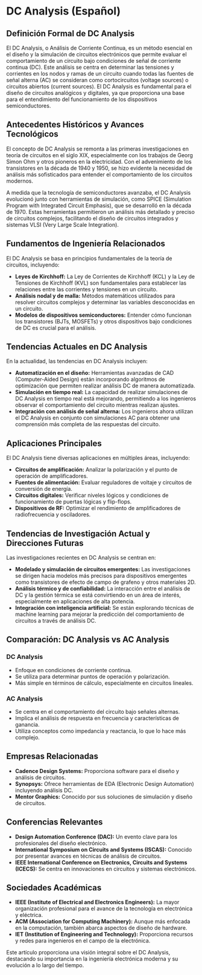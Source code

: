 # DC Analysis (Español)

## Definición Formal de DC Analysis

El DC Analysis, o Análisis de Corriente Continua, es un método esencial en el diseño y la simulación de circuitos electrónicos que permite evaluar el comportamiento de un circuito bajo condiciones de señal de corriente continua (DC). Este análisis se centra en determinar las tensiones y corrientes en los nodos y ramas de un circuito cuando todas las fuentes de señal alterna (AC) se consideran como cortocircuitos (voltage sources) o circuitos abiertos (current sources). El DC Analysis es fundamental para el diseño de circuitos analógicos y digitales, ya que proporciona una base para el entendimiento del funcionamiento de los dispositivos semiconductores.

## Antecedentes Históricos y Avances Tecnológicos

El concepto de DC Analysis se remonta a las primeras investigaciones en teoría de circuitos en el siglo XIX, especialmente con los trabajos de Georg Simon Ohm y otros pioneros en la electricidad. Con el advenimiento de los transistores en la década de 1940 y 1950, se hizo evidente la necesidad de análisis más sofisticados para entender el comportamiento de los circuitos modernos. 

A medida que la tecnología de semiconductores avanzaba, el DC Analysis evolucionó junto con herramientas de simulación, como SPICE (Simulation Program with Integrated Circuit Emphasis), que se desarrolló en la década de 1970. Estas herramientas permitieron un análisis más detallado y preciso de circuitos complejos, facilitando el diseño de circuitos integrados y sistemas VLSI (Very Large Scale Integration).

## Fundamentos de Ingeniería Relacionados

El DC Analysis se basa en principios fundamentales de la teoría de circuitos, incluyendo:

- **Leyes de Kirchhoff:** La Ley de Corrientes de Kirchhoff (KCL) y la Ley de Tensiones de Kirchhoff (KVL) son fundamentales para establecer las relaciones entre las corrientes y tensiones en un circuito.
- **Análisis nodal y de malla:** Métodos matemáticos utilizados para resolver circuitos complejos y determinar las variables desconocidas en un circuito.
- **Modelos de dispositivos semiconductores:** Entender cómo funcionan los transistores (BJTs, MOSFETs) y otros dispositivos bajo condiciones de DC es crucial para el análisis.

## Tendencias Actuales en DC Analysis

En la actualidad, las tendencias en DC Analysis incluyen:

- **Automatización en el diseño:** Herramientas avanzadas de CAD (Computer-Aided Design) están incorporando algoritmos de optimización que permiten realizar análisis DC de manera automatizada.
- **Simulación en tiempo real:** La capacidad de realizar simulaciones de DC Analysis en tiempo real está mejorando, permitiendo a los ingenieros observar el comportamiento del circuito mientras realizan ajustes.
- **Integración con análisis de señal alterna:** Los ingenieros ahora utilizan el DC Analysis en conjunto con simulaciones AC para obtener una comprensión más completa de las respuestas del circuito.

## Aplicaciones Principales

El DC Analysis tiene diversas aplicaciones en múltiples áreas, incluyendo:

- **Circuitos de amplificación:** Analizar la polarización y el punto de operación de amplificadores.
- **Fuentes de alimentación:** Evaluar reguladores de voltaje y circuitos de conversión de energía.
- **Circuitos digitales:** Verificar niveles lógicos y condiciones de funcionamiento de puertas lógicas y flip-flops.
- **Dispositivos de RF:** Optimizar el rendimiento de amplificadores de radiofrecuencia y osciladores.

## Tendencias de Investigación Actual y Direcciones Futuras

Las investigaciones recientes en DC Analysis se centran en:

- **Modelado y simulación de circuitos emergentes:** Las investigaciones se dirigen hacia modelos más precisos para dispositivos emergentes como transistores de efecto de campo de grafeno y otros materiales 2D.
- **Análisis térmico y de confiabilidad:** La interacción entre el análisis de DC y la gestión térmica se está convirtiendo en un área de interés, especialmente en aplicaciones de alta potencia.
- **Integración con inteligencia artificial:** Se están explorando técnicas de machine learning para mejorar la predicción del comportamiento de circuitos a través de análisis DC.

## Comparación: DC Analysis vs AC Analysis

### DC Analysis

- Enfoque en condiciones de corriente continua.
- Se utiliza para determinar puntos de operación y polarización.
- Más simple en términos de cálculo, especialmente en circuitos lineales.

### AC Analysis

- Se centra en el comportamiento del circuito bajo señales alternas.
- Implica el análisis de respuesta en frecuencia y características de ganancia.
- Utiliza conceptos como impedancia y reactancia, lo que lo hace más complejo.

## Empresas Relacionadas

- **Cadence Design Systems:** Proporciona software para el diseño y análisis de circuitos.
- **Synopsys:** Ofrece herramientas de EDA (Electronic Design Automation) incluyendo análisis DC.
- **Mentor Graphics:** Conocido por sus soluciones de simulación y diseño de circuitos.

## Conferencias Relevantes

- **Design Automation Conference (DAC):** Un evento clave para los profesionales del diseño electrónico.
- **International Symposium on Circuits and Systems (ISCAS):** Conocido por presentar avances en técnicas de análisis de circuitos.
- **IEEE International Conference on Electronics, Circuits and Systems (ICECS):** Se centra en innovaciones en circuitos y sistemas electrónicos.

## Sociedades Académicas

- **IEEE (Institute of Electrical and Electronics Engineers):** La mayor organización profesional para el avance de la tecnología en electrónica y eléctrica.
- **ACM (Association for Computing Machinery):** Aunque más enfocada en la computación, también abarca aspectos de diseño de hardware.
- **IET (Institution of Engineering and Technology):** Proporciona recursos y redes para ingenieros en el campo de la electrónica.

Este artículo proporciona una visión integral sobre el DC Analysis, destacando su importancia en la ingeniería electrónica moderna y su evolución a lo largo del tiempo.